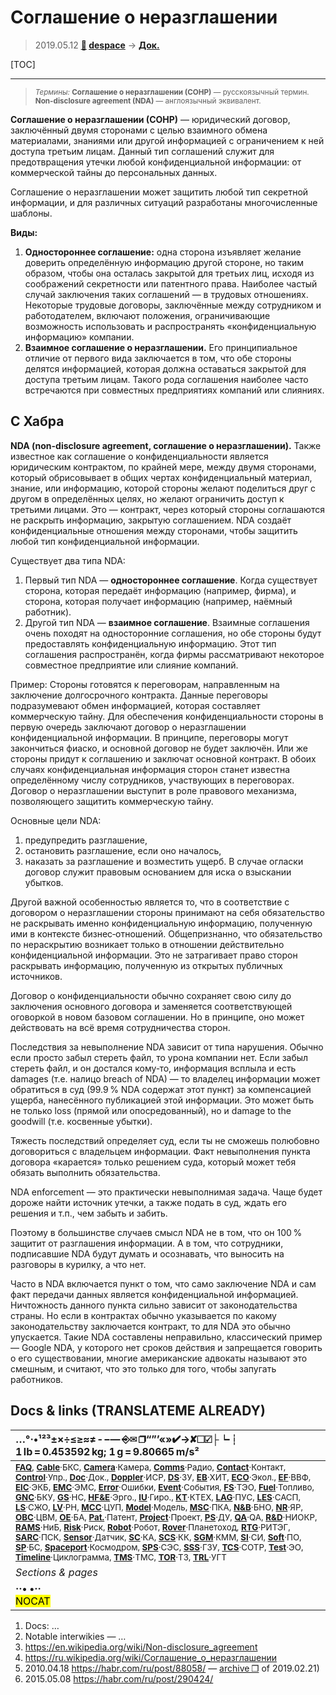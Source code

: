 # Соглашение о неразглашении
> 2019.05.12 **[🚀](../index/index.md) [despace](index.md)** → **[Док.](doc.md)**

[TOC]

---

> <small>*Термины:* **Соглашение о неразглашении (СОНР)** — русскоязычный термин. **Non-disclosure agreement (NDA)** — англоязычный эквивалент.</small>

**Соглашение о неразглашении (СОНР)** — юридический договор, заключённый двумя сторонами с целью взаимного обмена материалами, знаниями или другой информацией с ограничением к ней доступа третьим лицам. Данный тип соглашений служит для предотвращения утечки любой конфиденциальной информации: от коммерческой тайны до персональных данных.

Соглашение о неразглашении может защитить любой тип секретной информации, и для различных ситуаций разработаны многочисленные шаблоны.

**Виды:**

   1. **Одностороннее соглашение:** одна сторона изъявляет желание доверить определённую информацию другой стороне, но таким образом, чтобы она осталась закрытой для третьих лиц, исходя из соображений секретности или патентного права. Наиболее частый случай заключения таких соглашений — в трудовых отношениях. Некоторые трудовые договоры, заключённые между сотрудником и работодателем, включают положения, ограничивающие возможность использовать и распространять «конфиденциальную информацию» компании.
   1. **Взаимное соглашение о неразглашении.** Его принципиальное отличие от первого вида заключается в том, что обе стороны делятся информацией, которая должна оставаться закрытой для доступа третьим лицам. Такого рода соглашения наиболее часто встречаются при совместных предприятиях компаний или слияниях.



## С Хабра
**NDA (non-disclosure agreement, соглашение о неразглашении).** Также известное как соглашение о конфиденциальности является юридическим контрактом, по крайней мере, между двумя сторонами, который обрисовывает в общих чертах конфиденциальный материал, знание, или информацию, которой стороны желают поделиться друг с другом в определённых целях, но желают ограничить доступ к третьими лицами. Это — контракт, через который стороны соглашаются не раскрыть информацию, закрытую соглашением. NDA создаёт конфиденциальные отношения между сторонами, чтобы защитить любой тип конфиденциальной информации.

Существует два типа NDA:

   1. Первый тип NDA — **одностороннее соглашение**. Когда существует сторона, которая передаёт информацию (например, фирма), и сторона, которая получает информацию (например, наёмный работник).
   1. Другой тип NDA — **взаимное соглашение**. Взаимные соглашения очень походят на односторонние соглашения, но обе стороны будут предоставлять конфиденциальную информацию. Этот тип соглашения распространён, когда фирмы рассматривают некоторое совместное предприятие или слияние компаний.

Пример: Стороны готовятся к переговорам, направленным на заключение долгосрочного контракта. Данные переговоры подразумевают обмен информацией, которая составляет коммерческую тайну. Для обеспечения конфиденциальности стороны в первую очередь заключают договор о неразглашении конфиденциальной информации. В принципе, переговоры могут закончиться фиаско, и основной договор не будет заключён. Или же стороны придут к соглашению и заключат основной контракт. В обоих случаях конфиденциальная информация сторон станет известна определённому числу сотрудников, участвующих в переговорах. Договор о неразглашении выступит в роле правового механизма, позволяющего защитить коммерческую тайну.

Основные цели NDA:

   1. предупредить разглашение,
   2. остановить разглашение, если оно началось,
   3. наказать за разглашение и возместить ущерб. В случае огласки договор служит правовым основанием для иска о взыскании убытков.

Другой важной особенностью является то, что в соответствие с договором о неразглашении стороны принимают на себя обязательство не раскрывать именно конфиденциальную информацию, полученную ими в контексте бизнес‑отношений. Общепризнанно, что обязательство по нераскрытию возникает только в отношении действительно конфиденциальной информации. Это не затрагивает право сторон раскрывать информацию, полученную из открытых публичных источников.

Договор о конфиденциальности обычно сохраняет свою силу до заключения основного договора и заменяется соответствующей оговоркой в новом базовом соглашении. Но в принципе, оно может действовать на всё время сотрудничества сторон.

Последствия за невыполнение NDA зависит от типа нарушения. Обычно если просто забыл стереть файл, то урона компании нет. Если забыл стереть файл, и он достался кому‑то, информация всплыла и есть damages (т.е. налицо breach of NDA) — то владелец информации может обратиться в суд (99.9 % NDA содержат этот пункт) за компенсацией ущерба, нанесённого публикацией этой информации. Это может быть не только loss (прямой или опосредованный), но и damage to the goodwill (т.е. косвенные убытки).

Тяжесть последствий определяет суд, если ты не сможешь полюбовно договориться с владельцем информации. Факт невыполнения пункта договора «карается» только решением суда, который может тебя обязать выполнить обязательства.

NDA enforcement — это практически невыполнимая задача. Чаще будет дороже найти источник утечки, а также подать в суд, ждать его решения и т.п., чем забыть и забить.

Поэтому в большинстве случаев смысл NDA не в том, что он 100 % защитит от разглашения информации. А в том, что сотрудники, подписавшие NDA будут думать и осознавать, что выносить на разговоры в курилку, а что нет.

Часто в NDA включается пункт о том, что само заключение NDA и сам факт передачи данных является конфиденциальной информацией. Ничтожность данного пункта сильно зависит от законодательства страны. Но если в контрактах обычно указывается по какому законодательству заключается контракт, то для NDA это обычно упускается. Такие NDA составлены неправильно, классический пример — Google NDA, у которого нет сроков действия и запрещается говорить о его существовании, многие американские адвокаты называют это смешным, и считают, что это только для того, чтобы запугать работников.



<p style="page-break-after:always"> </p>

## Docs & links (TRANSLATEME ALREADY)
|…°·•¹²³±×÷≤≥≈≠ ‑ −— ⎆✉ ❐“”’«»✔→✘☐☑├┕┆ 1 lb = 0.453592 kg; 1 g = 9.80665 m/s²|
|:--|
|<small>**[FAQ](faq.md)**, **[Cable](cable.md)**·БКС, **[Camera](camera.md)**·Камера, **[Comms](comms.md)**·Радио, **[Contact](contact.md)**·Контакт, **[Control](control.md)**·Упр., **[Doc](doc.md)**·Док., **[Doppler](doppler.md)**·ИСР, **[DS](ds.md)**·ЗУ, **[EB](eb.md)**·ХИТ, **[ECO](ecology.md)**·Экол., **[EF](ef.md)**·ВВФ, **[ElC](elc.md)**·ЭКБ, **[EMC](emc.md)**·ЭМС, **[Error](error.md)**·Ошибки, **[Event](event.md)**·События, **[FS](fs.md)**·ТЭО, **[Fuel](fuel.md)**·Топливо, **[GNC](gnc.md)**·БКУ, **[GS](scs.md)**·НС, **[HF&E](hfe.md)**·Эрго., **[IU](iu.md)**·Гиро., **[KT](kt.md)**·КТЕХ, **[LAG](lag.md)**·ПУC, **[LES](les.md)**·САСП, **[LS](ls.md)**·СЖО, **[LV](lv.md)**·РН, **[MCC](mcc.md)**·ЦУП, **[Model](model.md)**·Модель, **[MSC](sc.md)**·ПКА, **[N&B](nnb.md)**·БНО, **[NR](nr.md)**·ЯР, **[OBC](obc.md)**·ЦВМ, **[OE](oe.md)**·БА, **[Pat.](патент.md)**·Патент, **[Project](project.md)**·Проект, **[PS](ps.md)**·ДУ, **[QA](quality.md)**·QA, **[R&D](rnd.md)**·НИОКР, **[RAMS](rams.md)**·НиБ, **[Risk](risk.md)**·Риск, **[Robot](robotics.md)**·Робот, **[Rover](rover.md)**·Планетоход, **[RTG](rtg.md)**·РИТЭГ, **[SARC](sarc.md)**·ПСК, **[Sensor](sensor.md)**·Датчик, **[SC](sc.md)**·КА, **[SCS](scs.md)**·КК, **[SGM](sgm.md)**·КММ, **[SI](si.md)**·СИ, **[Soft](soft.md)**·ПО, **[SP](sp.md)**·БС, **[Spaceport](spaceport.md)**·Космодром, **[SPS](sps.md)**·СЭС, **[SSS](sss.md)**·ГЗУ, **[TCS](tcs.md)**·СОТР, **[Test](test.md)**·ЭО, **[Timeline](timeline.md)**·Циклограмма, **[TMS](tms.md)**·ТМС, **[TOR](tor.md)**·ТЗ, **[TRL](trl.md)**·УГТ</small>|
|*Sections & pages*|
|**··• [](.md) •··**<br> <mark>NOCAT</mark> |

   1. Docs: …
   1. Notable interwikies — …
   1. <https://en.wikipedia.org/wiki/Non-disclosure_agreement>
   1. <https://ru.wikipedia.org/wiki/Соглашение_о_неразглашении>
   1. 2010.04.18 <https://habr.com/ru/post/88058/> — [archive ❐](f/archive/20100418_1.pdf) of 2019.02.21)
   1. 2015.05.08 <https://habr.com/ru/post/290424/>
